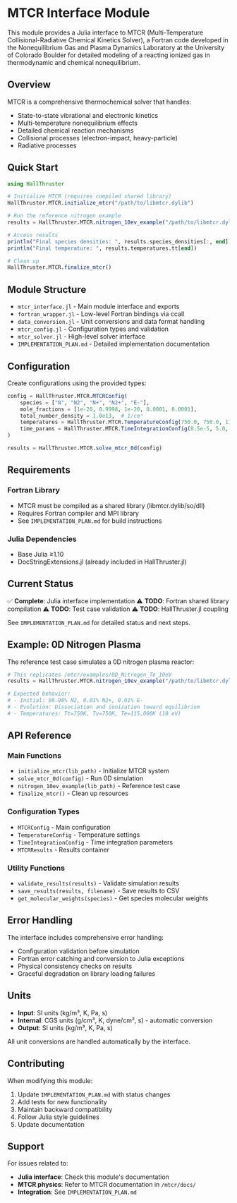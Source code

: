 # MTCR Interface Module

This module provides a Julia interface to MTCR (Multi-Temperature Collisional-Radiative Chemical Kinetics Solver), a Fortran code developed in the Nonequilibrium Gas and Plasma Dynamics Laboratory at the University of Colorado Boulder for detailed modeling of a reacting ionized gas in thermodynamic and chemical nonequilibrium.

## Overview

MTCR is a comprehensive thermochemical solver that handles:
- State-to-state vibrational and electronic kinetics
- Multi-temperature nonequilibrium effects
- Detailed chemical reaction mechanisms
- Collisional processes (electron-impact, heavy-particle)
- Radiative processes

## Quick Start

```julia
using HallThruster

# Initialize MTCR (requires compiled shared library)
HallThruster.MTCR.initialize_mtcr("/path/to/libmtcr.dylib")

# Run the reference nitrogen example
results = HallThruster.MTCR.nitrogen_10ev_example("/path/to/libmtcr.dylib")

# Access results
println("Final species densities: ", results.species_densities[:, end])
println("Final temperature: ", results.temperatures.tt[end])

# Clean up
HallThruster.MTCR.finalize_mtcr()
```

## Module Structure

- `mtcr_interface.jl` - Main module interface and exports
- `fortran_wrapper.jl` - Low-level Fortran bindings via ccall
- `data_conversion.jl` - Unit conversions and data format handling
- `mtcr_config.jl` - Configuration types and validation
- `mtcr_solver.jl` - High-level solver interface
- `IMPLEMENTATION_PLAN.md` - Detailed implementation documentation

## Configuration

Create configurations using the provided types:

```julia
config = HallThruster.MTCR.MTCRConfig(
    species = ["N", "N2", "N+", "N2+", "E-"],
    mole_fractions = [1e-20, 0.9998, 1e-20, 0.0001, 0.0001],
    total_number_density = 1.0e13,  # 1/cm³
    temperatures = HallThruster.MTCR.TemperatureConfig(750.0, 750.0, 115000.0),
    time_params = HallThruster.MTCR.TimeIntegrationConfig(0.5e-5, 5.0, 1e3)
)

results = HallThruster.MTCR.solve_mtcr_0d(config)
```

## Requirements

### Fortran Library
- MTCR must be compiled as a shared library (libmtcr.dylib/so/dll)
- Requires Fortran compiler and MPI library
- See `IMPLEMENTATION_PLAN.md` for build instructions

### Julia Dependencies
- Base Julia ≥1.10
- DocStringExtensions.jl (already included in HallThruster.jl)

## Current Status

✅ **Complete**: Julia interface implementation
⚠️ **TODO**: Fortran shared library compilation
⚠️ **TODO**: Test case validation
⚠️ **TODO**: HallThruster.jl coupling

See `IMPLEMENTATION_PLAN.md` for detailed status and next steps.

## Example: 0D Nitrogen Plasma

The reference test case simulates a 0D nitrogen plasma reactor:

```julia
# This replicates /mtcr/examples/0D_Nitrogen_Te_10eV
results = HallThruster.MTCR.nitrogen_10ev_example("/path/to/libmtcr.dylib")

# Expected behavior:
# - Initial: 99.98% N2, 0.01% N2+, 0.01% E-
# - Evolution: Dissociation and ionization toward equilibrium
# - Temperatures: Tt=750K, Tv=750K, Te=115,000K (10 eV)
```

## API Reference

### Main Functions
- `initialize_mtcr(lib_path)` - Initialize MTCR system
- `solve_mtcr_0d(config)` - Run 0D simulation
- `nitrogen_10ev_example(lib_path)` - Reference test case
- `finalize_mtcr()` - Clean up resources

### Configuration Types
- `MTCRConfig` - Main configuration
- `TemperatureConfig` - Temperature settings
- `TimeIntegrationConfig` - Time integration parameters
- `MTCRResults` - Results container

### Utility Functions
- `validate_results(results)` - Validate simulation results
- `save_results(results, filename)` - Save results to CSV
- `get_molecular_weights(species)` - Get species molecular weights

## Error Handling

The interface includes comprehensive error handling:
- Configuration validation before simulation
- Fortran error catching and conversion to Julia exceptions
- Physical consistency checks on results
- Graceful degradation on library loading failures

## Units

- **Input**: SI units (kg/m³, K, Pa, s)
- **Internal**: CGS units (g/cm³, K, dyne/cm², s) - automatic conversion
- **Output**: SI units (kg/m³, K, Pa, s)

All unit conversions are handled automatically by the interface.

## Contributing

When modifying this module:
1. Update `IMPLEMENTATION_PLAN.md` with status changes
2. Add tests for new functionality
3. Maintain backward compatibility
4. Follow Julia style guidelines
5. Update documentation

## Support

For issues related to:
- **Julia interface**: Check this module's documentation
- **MTCR physics**: Refer to MTCR documentation in `/mtcr/docs/`
- **Integration**: See `IMPLEMENTATION_PLAN.md`
